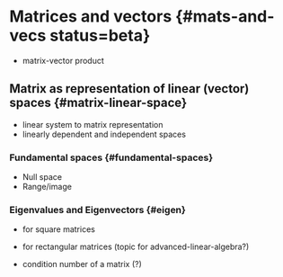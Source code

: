 # Matrices and vectors {#mats-and-vecs status=beta}

- matrix-vector product

## Matrix as representation of linear (vector) spaces {#matrix-linear-space}

- linear system to matrix representation
- linearly dependent and independent spaces

### Fundamental spaces {#fundamental-spaces}

- Null space
- Range/image

### Eigenvalues and Eigenvectors {#eigen}

- for square matrices
- for rectangular matrices (topic for advanced-linear-algebra?)

- condition number of a matrix (?)
